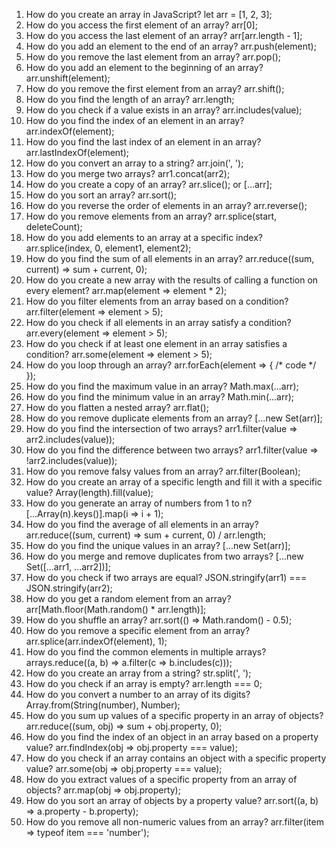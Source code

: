1. How do you create an array in JavaScript?
let arr = [1, 2, 3];
2. How do you access the first element of an array?
arr[0];
3. How do you access the last element of an array?
arr[arr.length - 1];
4. How do you add an element to the end of an array?
arr.push(element);
5. How do you remove the last element from an array?
arr.pop();
6. How do you add an element to the beginning of an array?
arr.unshift(element);
7. How do you remove the first element from an array?
arr.shift();
8. How do you find the length of an array?
arr.length;
9. How do you check if a value exists in an array?
arr.includes(value);
10. How do you find the index of an element in an array?
arr.indexOf(element);
11. How do you find the last index of an element in an array?
arr.lastIndexOf(element);
12. How do you convert an array to a string?
arr.join(', ');
13. How do you merge two arrays?
arr1.concat(arr2);
14. How do you create a copy of an array?
arr.slice(); or [...arr];
15. How do you sort an array?
arr.sort();
16. How do you reverse the order of elements in an array?
arr.reverse();
17. How do you remove elements from an array?
arr.splice(start, deleteCount);
18. How do you add elements to an array at a specific index?
arr.splice(index, 0, element1, element2);
19. How do you find the sum of all elements in an array?
arr.reduce((sum, current) => sum + current, 0);
20. How do you create a new array with the results of calling a function on every element?
arr.map(element => element * 2);
21. How do you filter elements from an array based on a condition?
arr.filter(element => element > 5);
22. How do you check if all elements in an array satisfy a condition?
arr.every(element => element > 5);
23. How do you check if at least one element in an array satisfies a condition?
arr.some(element => element > 5);
24. How do you loop through an array?
arr.forEach(element => { /* code */ });
25. How do you find the maximum value in an array?
Math.max(...arr);
26. How do you find the minimum value in an array?
Math.min(...arr);
27. How do you flatten a nested array?
arr.flat();
28. How do you remove duplicate elements from an array?
[...new Set(arr)];
29. How do you find the intersection of two arrays?
arr1.filter(value => arr2.includes(value));
30. How do you find the difference between two arrays?
arr1.filter(value => !arr2.includes(value));
31. How do you remove falsy values from an array?
arr.filter(Boolean);
32. How do you create an array of a specific length and fill it with a specific value?
Array(length).fill(value);
33. How do you generate an array of numbers from 1 to n?
[...Array(n).keys()].map(i => i + 1);
34. How do you find the average of all elements in an array?
arr.reduce((sum, current) => sum + current, 0) / arr.length;
35. How do you find the unique values in an array?
[...new Set(arr)];
36. How do you merge and remove duplicates from two arrays?
[...new Set([...arr1, ...arr2])];
37. How do you check if two arrays are equal?
JSON.stringify(arr1) === JSON.stringify(arr2);
38. How do you get a random element from an array?
arr[Math.floor(Math.random() * arr.length)];
39. How do you shuffle an array?
arr.sort(() => Math.random() - 0.5);
40. How do you remove a specific element from an array?
arr.splice(arr.indexOf(element), 1);
41. How do you find the common elements in multiple arrays?
arrays.reduce((a, b) => a.filter(c => b.includes(c)));
42. How do you create an array from a string?
str.split(', ');
43. How do you check if an array is empty?
arr.length === 0;
44. How do you convert a number to an array of its digits?
Array.from(String(number), Number);
45. How do you sum up values of a specific property in an array of objects?
arr.reduce((sum, obj) => sum + obj.property, 0);
46. How do you find the index of an object in an array based on a property value?
arr.findIndex(obj => obj.property === value);
47. How do you check if an array contains an object with a specific property value?
arr.some(obj => obj.property === value);
48. How do you extract values of a specific property from an array of objects?
arr.map(obj => obj.property);
49. How do you sort an array of objects by a property value?
arr.sort((a, b) => a.property - b.property);
50. How do you remove all non-numeric values from an array?
arr.filter(item => typeof item === 'number');
